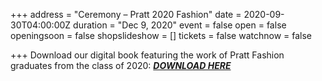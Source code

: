 +++
address = "Ceremony – Pratt 2020 Fashion"
date = 2020-09-30T04:00:00Z
duration = "Dec 9, 2020"
event = false
open = false
openingsoon = false
shopslideshow = []
tickets = false
watchnow = false

+++
Download our digital book featuring the work of Pratt Fashion graduates from the class of 2020: [**_DOWNLOAD HERE_**](cafeforgot.com/uploads/ceremony.pdf "ceremony")
